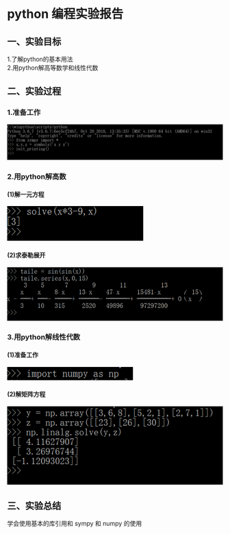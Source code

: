 # python 编程实验报告  

## **一、实验目标**
1.了解python的基本用法   
2.用python解高等数学和线性代数   

## **二、实验过程**   

### 1.准备工作   
![](https://github.com/Tiantian0616/swi-homework/raw/gh-pages/images/准备工作.png)   

### 2.用python解高数   

#### (1)解一元方程   

![](https://github.com/Tiantian0616/swi-homework/raw/gh-pages/images/解方程.png)   

#### (2)求泰勒展开   

![](https://github.com/Tiantian0616/swi-homework/raw/gh-pages/images/泰勒分解.png)   

### 3.用python解线性代数   

#### (1)准备工作    
![](https://github.com/Tiantian0616/swi-homework/raw/gh-pages/images/准备工作2.png)    
#### (2)解矩阵方程
![](https://github.com/Tiantian0616/swi-homework/raw/gh-pages/images/矩阵方程.png)  

## **三、实验总结**   
学会使用基本的库引用和 sympy 和 numpy 的使用


